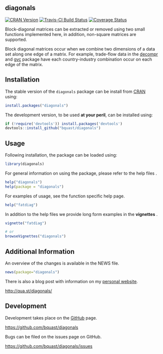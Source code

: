 diagonals
-------------
[![CRAN Version](http://www.r-pkg.org/badges/version/diagonals)](http://cran.r-project.org/package=diagonals)
[![Travis-CI Build Status](https://travis-ci.org/bquast/diagonals.svg?branch=master)](https://travis-ci.org/bquast/diagonals) 
[![Coverage Status](https://img.shields.io/coveralls/bquast/diagonals.svg)](https://coveralls.io/r/bquast/diagonals?branch=master)

Block-diagonal matrices can be extracted or removed using two small functions implemented here, in addition, non-square matrices are supported.

Block diagonal matrices occur when we combine two dimensions of a data set along one edge of a matrix. For example, trade-flow data in the [decompr](http://cran.r-project.org/package=decompr) and [gvc](http://cran.r-project.org/package=gvc) package have each country-industry combination occur on each edge of the matrix.


Installation
-------------
The stable version of the `diagonals` package can be install from [CRAN](http://cran.r-project.org/package=diagonals) using:

```r
install.packages("diagonals")
```

The development version, to be used **at your peril**, can be installed using:

```r
if (!require('devtools')) install.packages('devtools')
devtools::install_github("bquast/diagonals")
```


Usage
-------
Following installation, the package can be loaded using:

```r
library(diagonals)
```

For general information on using the package, please refer to the help files    .

```r
help("diagonals")
help(package = "diagonals")
```
    
For examples of usage, see the function specific help page.

```r
help("fatdiag")
```

In addition to the help files we provide long form examples in the **vignettes** .

```r
vignette("fatdiag")

# or
browseVignettes("diagonals")
```


Additional Information
-----------------------
An overview of the changes is available in the NEWS file.

```r
news(package="diagonals")
```

There is also a blog post with information on my [personal website](http://qua.st/).

http://qua.st/diagonals/
 

Development
-------------
Development takes place on the [GitHub](https://github.com/) page.

https://github.com/bquast/diagonals

Bugs can be filed on the issues page on GitHub.

https://github.com/bquast/diagonals/issues
